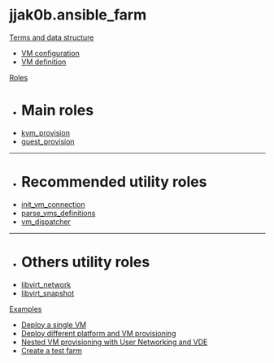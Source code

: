 # jjak0b.ansible_farm

[Terms and data structure]()

  * [VM configuration](objects/vm_configuration.md)
  * [VM definition](objects/vm_definition.md)

[Roles]()
  
  * # Main roles 
  * [kvm_provision](roles/kvm_provision.md)
  * [guest_provision](roles/guest_provision.md)
  - - - -
  * # Recommended utility roles
  * [init_vm_connection](roles/init_vm_connection.md)
  * [parse_vms_definitions](roles/parse_vms_definitions.md)
  * [vm_dispatcher](roles/vm_dispatcher.md)
  - - - -
  * # Others utility roles
  * [libvirt_network](roles/libvirt_network.md)
  * [libvirt_snapshot](roles/libvirt_snapshot.md)

[Examples]()

  * [Deploy a single VM](examples/example_01_basic_deploy_and_connect/index.md)
  * [Deploy different platform and VM provisioning](examples/example_02_VM_provisioning/index.md)
  * [Nested VM provisioning with User Networking and VDE](examples/example_03_nested_VM_provisioning_VDE/index.md)
  * [Create a test farm](examples/example_04_test_farm/index.md)

